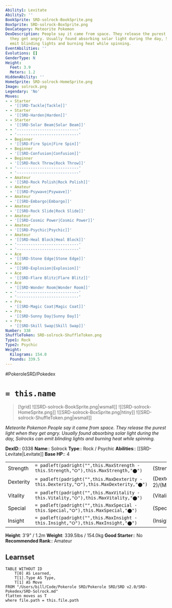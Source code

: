 ```yaml
---
Ability1: Levitate
Ability2: ''
BookSprite: SRD-solrock-BookSprite.png
BoxSprite: SRD-solrock-BoxSprite.png
DexCategory: Meteorite Pokemon
DexDescription: People say it came from space. They release the purest light when
  they get angry. Usually found absorbing solar light during the day, Solrocks can
  emit blinding lights and burning heat while spinning.
EventAbilities: ''
Evolutions: []
GenderType: N
Height:
  Feet: 3.9
  Meters: 1.2
HiddenAbility: ''
HomeSprite: SRD-solrock-HomeSprite.png
Image: solrock.png
Legendary: 'No'
Moves:
- - Starter
  - '[[SRD-Tackle|Tackle]]'
- - Starter
  - '[[SRD-Harden|Harden]]'
- - Starter
  - '[[SRD-Solar Beam|Solar Beam]]'
- - '---------------------------'
  - '---------------------------'
- - Beginner
  - '[[SRD-Fire Spin|Fire Spin]]'
- - Beginner
  - '[[SRD-Confusion|Confusion]]'
- - Beginner
  - '[[SRD-Rock Throw|Rock Throw]]'
- - '---------------------------'
  - '---------------------------'
- - Amateur
  - '[[SRD-Rock Polish|Rock Polish]]'
- - Amateur
  - '[[SRD-Psywave|Psywave]]'
- - Amateur
  - '[[SRD-Embargo|Embargo]]'
- - Amateur
  - '[[SRD-Rock Slide|Rock Slide]]'
- - Amateur
  - '[[SRD-Cosmic Power|Cosmic Power]]'
- - Amateur
  - '[[SRD-Psychic|Psychic]]'
- - Amateur
  - '[[SRD-Heal Block|Heal Block]]'
- - '---------------------------'
  - '---------------------------'
- - Ace
  - '[[SRD-Stone Edge|Stone Edge]]'
- - Ace
  - '[[SRD-Explosion|Explosion]]'
- - Ace
  - '[[SRD-Flare Blitz|Flare Blitz]]'
- - Ace
  - '[[SRD-Wonder Room|Wonder Room]]'
- - '---------------------------'
  - '---------------------------'
- - Pro
  - '[[SRD-Magic Coat|Magic Coat]]'
- - Pro
  - '[[SRD-Sunny Day|Sunny Day]]'
- - Pro
  - '[[SRD-Skill Swap|Skill Swap]]'
Number: 338
ShuffleToken: SRD-solrock-ShuffleToken.png
Type1: Rock
Type2: Psychic
Weight:
  Kilograms: 154.0
  Pounds: 339.5
---
```


#PokeroleSRD/Pokedex

# `= this.name`

> [!grid]
> ![[SRD-solrock-BookSprite.png|wsmall]]
> ![[SRD-solrock-HomeSprite.png]]
> ![[SRD-solrock-BoxSprite.png|htiny]]
> ![[SRD-solrock-ShuffleToken.png|wsmall]]


*Meteorite Pokemon*
*People say it came from space. They release the purest light when they get angry. Usually found absorbing solar light during the day, Solrocks can emit blinding lights and burning heat while spinning.*

**DexID**:: 0338
**Name**:: Solrock
**Type**:: Rock / Psychic
**Abilities**:: [[SRD-Levitate|Levitate]]
**Base HP**:: 4

|           |                                                                                        |                                          |
| --------- | -------------------------------------------------------------------------------------- | ---------------------------------------- |
| Strength  | `= padleft(padright("",this.MaxStrength - this.Strength,"⭘"),this.MaxStrength,"⬤")`    | (Strength::3)/(MaxStrength::6)   |
| Dexterity | `= padleft(padright("",this.MaxDexterity - this.Dexterity,"⭘"),this.MaxDexterity,"⬤")` | (Dexterity:: 2)/(MaxDexterity::5) |
| Vitality  | `= padleft(padright("",this.MaxVitality - this.Vitality,"⭘"),this.MaxVitality,"⬤")`    | (Vitality::2)/(MaxVitality::5)   |
| Special   | `= padleft(padright("",this.MaxSpecial - this.Special,"⭘"),this.MaxSpecial,"⬤")`       | (Special::2)/(MaxSpecial::4)     |
| Insight   | `= padleft(padright("",this.MaxInsight - this.Insight,"⭘"),this.MaxInsight,"⬤")`       | (Insight::2)/(MaxInsight::4)     |

**Height**: 3'9" / 1.2m
**Weight**: 339.5lbs / 154.0kg
**Good Starter**:: No
**Recommended Rank**:: Amateur

## Learnset

```dataview
TABLE WITHOUT ID
    T[0] AS Learned,
    T[1].Type AS Type,
    T[1] AS Move
FROM "/Users/bill/Code/Pokerole SRD/Pokerole SRD/SRD v2.0/SRD-Pokedex/SRD-Solrock.md"
flatten moves as T
where file.path = this.file.path
```
